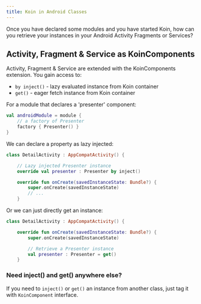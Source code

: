 ```yaml
---
title: Koin in Android Classes
---
```


Once you have declared some modules and you have started Koin, how can you retrieve your instances in your
Android Activity Fragments or Services?

## Activity, Fragment & Service as KoinComponents

Activity, Fragment & Service are extended with the KoinComponents extension. You gain access to:

* `by inject()` - lazy evaluated instance from Koin container
* `get()` - eager fetch instance from Koin container

For a module that declares a 'presenter' component:

```kotlin
val androidModule = module {
    // a factory of Presenter
    factory { Presenter() }
}
```

We can declare a property as lazy injected:

```kotlin
class DetailActivity : AppCompatActivity() {

    // Lazy injected Presenter instance
    override val presenter : Presenter by inject()

    override fun onCreate(savedInstanceState: Bundle?) {
        super.onCreate(savedInstanceState)
        // ...
    }
```

Or we can just directly get an instance:

```kotlin
class DetailActivity : AppCompatActivity() {

    override fun onCreate(savedInstanceState: Bundle?) {
        super.onCreate(savedInstanceState)

        // Retrieve a Presenter instance
        val presenter : Presenter = get()
    }
```

### Need inject() and get() anywhere else?

If you need to `inject()` or `get()` an instance from another class, just tag it with `KoinComponent` interface.


